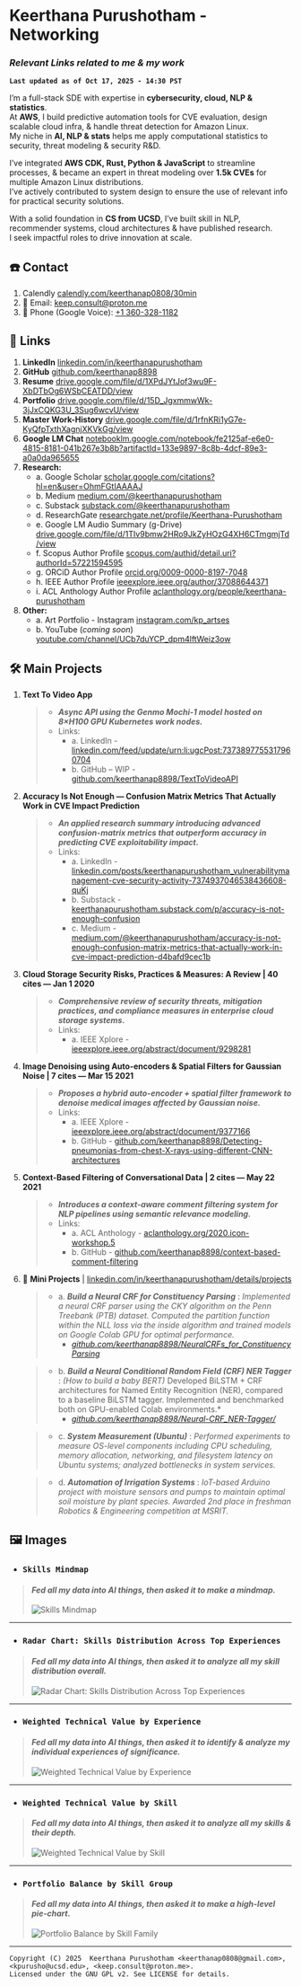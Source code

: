 # Keerthana Purushotham - Networking  
### ***Relevant Links related to me & my work***  
**`Last updated as of Oct 17, 2025 - 14:30 PST`**

I’m a full-stack SDE with expertise in **cybersecurity, cloud, NLP & statistics**.  
At **AWS**, I build predictive automation tools for CVE evaluation, design scalable cloud infra, & handle threat detection for Amazon Linux.  
My niche in **AI, NLP & stats** helps me apply computational statistics to security, threat modeling & security R&D.

I’ve integrated **AWS CDK, Rust, Python & JavaScript** to streamline processes, & became an expert in threat modeling over **1.5k CVEs** for multiple Amazon Linux distributions.  
I’ve actively contributed to system design to ensure the use of relevant info for practical security solutions.

With a solid foundation in **CS from UCSD**, I’ve built skill in NLP, recommender systems, cloud architectures & have published research.  
I seek impactful roles to drive innovation at scale.


## ☎️ Contact

1. Calendly [calendly.com/keerthanap0808/30min](https://calendly.com/keerthanap0808/30min)  
2. 📧 Email: [keep.consult@proton.me](mailto:keep.consult@proton.me)  
3. 📱 Phone (Google Voice): [+1 360-328-1182](tel:+13603281182)  

## 🔗 Links  

1. **LinkedIn** [linkedin.com/in/keerthanapurushotham](https://linkedin.com/in/keerthanapurushotham)
2. **GitHub** [github.com/keerthanap8898](https://github.com/keerthanap8898)
3. **Resume** [drive.google.com/file/d/1XPdJYtJof3wu9F-XbDTbOg6WSbCEATDD/view](https://drive.google.com/file/d/1XPdJYtJof3wu9F-XbDTbOg6WSbCEATDD/view)
4. **Portfolio** [drive.google.com/file/d/15D_JgxmmwWk-3jJxCQKG3U_3Sug6wcvU/view](https://drive.google.com/file/d/15D_JgxmmwWk-3jJxCQKG3U_3Sug6wcvU/view)
5. **Master Work-History** [drive.google.com/file/d/1rfnKRi1yG7e-KyQfpTxthXagnjXKVkGg/view](https://drive.google.com/file/d/1rfnKRi1yG7e-KyQfpTxthXagnjXKVkGg/view)
6. **Google LM Chat** [notebooklm.google.com/notebook/fe2125af-e6e0-4815-8181-041b267e3b8b?artifactId=133e9897-8c8b-4dcf-89e3-a0a0da965655](https://notebooklm.google.com/notebook/fe2125af-e6e0-4815-8181-041b267e3b8b?artifactId=133e9897-8c8b-4dcf-89e3-a0a0da965655)
7. **Research:**
   - a. Google Scholar [scholar.google.com/citations?hl=en&user=OhmFGtIAAAAJ](https://scholar.google.com/citations?hl=en&user=OhmFGtIAAAAJ)  
   - b. Medium [medium.com/@keerthanapurushotham](https://medium.com/@keerthanapurushotham)
   - c. Substack [substack.com/@keerthanapurushotham](https://substack.com/@keerthanapurushotham)
   - d. ResearchGate [researchgate.net/profile/Keerthana-Purushotham](https://www.researchgate.net/profile/Keerthana-Purushotham)
   - e. Google LM Audio Summary (g-Drive) [drive.google.com/file/d/1TIv9bmw2HRo9JkZyHOzG4XH6CTmgmjTd/view](https://drive.google.com/file/d/1TIv9bmw2HRo9JkZyHOzG4XH6CTmgmjTd/view)
   - f. Scopus Author Profile [scopus.com/authid/detail.uri?authorId=57221594595](https://www.scopus.com/authid/detail.uri?authorId=57221594595)
   - g. ORCiD Author Profile [orcid.org/0009-0000-8197-7048](https://orcid.org/0009-0000-8197-7048)
   - h. IEEE Author Profile [ieeexplore.ieee.org/author/37088644371](https://ieeexplore.ieee.org/author/37088644371)
   - i. ACL Anthology Author Profile [aclanthology.org/people/keerthana-purushotham](https://aclanthology.org/people/keerthana-purushotham)
8. **Other:**
   - a. Art Portfolio - Instagram [instagram.com/kp_artses](https://instagram.com/kp_artses)
   - b. YouTube (*coming soon*) [youtube.com/channel/UCb7duYCP_dpm4lftWeiz3ow](https://youtube.com/channel/UCb7duYCP_dpm4lftWeiz3ow)

## 🛠️ Main Projects  

1. **Text To Video App**
   > - ***Async API using the Genmo Mochi-1 model hosted on 8×H100 GPU Kubernetes work nodes.***
   > - Links:
   >   - a. LinkedIn - [linkedin.com/feed/update/urn:li:ugcPost:7373897755317960704](https://www.linkedin.com/feed/update/urn:li:ugcPost:7373897755317960704)
   >   - b. GitHub – WIP - [github.com/keerthanap8898/TextToVideoAPI](https://github.com/keerthanap8898/TextToVideoAPI)

2. **Accuracy Is Not Enough — Confusion Matrix Metrics That Actually Work in CVE Impact Prediction**
   > - ***An applied research summary introducing advanced confusion-matrix metrics that outperform accuracy in predicting CVE exploitability impact.***
   > - Links:
   >   - a. LinkedIn - [linkedin.com/posts/keerthanapurushotham_vulnerabilitymanagement-cve-security-activity-7374937046538436608-quKj](https://www.linkedin.com/posts/keerthanapurushotham_vulnerabilitymanagement-cve-security-activity-7374937046538436608-quKj)
   >   - b. Substack - [keerthanapurushotham.substack.com/p/accuracy-is-not-enough-confusion](https://keerthanapurushotham.substack.com/p/accuracy-is-not-enough-confusion)
   >   - c. Medium - [medium.com/@keerthanapurushotham/accuracy-is-not-enough-confusion-matrix-metrics-that-actually-work-in-cve-impact-prediction-d4bafd9cec1b](https://medium.com/@keerthanapurushotham/accuracy-is-not-enough-confusion-matrix-metrics-that-actually-work-in-cve-impact-prediction-d4bafd9cec1b)

3. **Cloud Storage Security Risks, Practices & Measures: A Review | 40 cites — Jan 1 2020**
   > - ***Comprehensive review of security threats, mitigation practices, and compliance measures in enterprise cloud storage systems.***
   > - Links:
   >   - a. IEEE Xplore - [ieeexplore.ieee.org/abstract/document/9298281](https://ieeexplore.ieee.org/abstract/document/9298281)

4. **Image Denoising using Auto-encoders & Spatial Filters for Gaussian Noise | 7 cites — Mar 15 2021**
   > - ***Proposes a hybrid auto-encoder + spatial filter framework to denoise medical images affected by Gaussian noise.***
   > - Links:
   >   - a. IEEE Xplore - [ieeexplore.ieee.org/abstract/document/9377166](https://ieeexplore.ieee.org/abstract/document/9377166)
   >   - b. GitHub - [github.com/keerthanap8898/Detecting-pneumonias-from-chest-X-rays-using-different-CNN-architectures](https://github.com/keerthanap8898/Detecting-pneumonias-from-chest-X-rays-using-different-CNN-architectures)

5. **Context-Based Filtering of Conversational Data | 2 cites — May 22 2021**
   > - ***Introduces a context-aware comment filtering system for NLP pipelines using semantic relevance modeling.***
   > - Links:
   >   - a. ACL Anthology - [aclanthology.org/2020.icon-workshop.5](https://aclanthology.org/2020.icon-workshop.5/)
   >   - b. GitHub - [github.com/keerthanap8898/context-based-comment-filtering](https://github.com/keerthanap8898/context-based-comment-filtering)

6. 🧩 **Mini Projects** | [linkedin.com/in/keerthanapurushotham/details/projects](https://www.linkedin.com/in/keerthanapurushotham/details/projects/)

   > - a. ***Build a Neural CRF for Constituency Parsing*** : *Implemented a neural CRF parser using the CKY algorithm on the Penn Treebank (PTB) dataset. Computed the partition function within the NLL loss via the inside algorithm and trained models on Google Colab GPU for optimal performance.*
   >   - [*github.com/keerthanap8898/NeuralCRFs_for_ConstituencyParsing*](https://github.com/keerthanap8898/NeuralCRFs_for_ConstituencyParsing)
 
   > - b. ***Build a Neural Conditional Random Field (CRF) NER Tagger*** : *(How to build a baby BERT)* Developed BiLSTM + CRF architectures for Named Entity Recognition (NER), compared to a baseline BiLSTM tagger. Implemented and benchmarked both on GPU-enabled Colab environments.*
   >   - [*github.com/keerthanap8898/Neural-CRF_NER-Tagger/*](https://github.com/keerthanap8898/Neural-CRF_NER-Tagger/)
   
   > - c. ***System Measurement (Ubuntu)*** : *Performed experiments to measure OS-level components including CPU scheduling, memory allocation, networking, and filesystem latency on Ubuntu systems; analyzed bottlenecks in system services.*  
   
   > - d. ***Automation of Irrigation Systems*** : *IoT-based Arduino project with moisture sensors and pumps to maintain optimal soil moisture by plant species. Awarded 2nd place in freshman Robotics & Engineering competition at MSRIT.*  

## 🖼️ Images
- ### `Skills Mindmap`
>  #### *Fed all my data into AI things, then asked it to make a mindmap.*
> ![Skills Mindmap](https://github.com/keerthanap8898/bio/blob/main/Other/skills_mindmap_MAY_2025_JPEG.jpeg)
  ---
- ### `Radar Chart: Skills Distribution Across Top Experiences`
>  #### *Fed all my data into AI things, then asked it to analyze all my skill distribution overall.*
> ![Radar Chart: Skills Distribution Across Top Experiences](https://github.com/keerthanap8898/bio/blob/main/Other/Radar%20Chart%3A%20Skills%20Distribution%20Across%20Top%20Experiences.png)
  ---
- ### `Weighted Technical Value by Experience` 
>  #### *Fed all my data into AI things, then asked it to identify & analyze my individual experiences of significance.*
> ![Weighted Technical Value by Experience](https://github.com/keerthanap8898/bio/blob/main/Other/Weighted%20Technical%20Value%20by%20Experience%20%E2%80%94%20Keerthana%20Purushotham.png)
  ---
- ### `Weighted Technical Value by Skill` 
>  #### *Fed all my data into AI things, then asked it to analyze all my skills & their depth.*
> ![Weighted Technical Value by Skill](https://github.com/keerthanap8898/bio/blob/main/Other/Weighted%20Technical%20Value%20by%20Skill%20%E2%80%94%20Keerthana%20Purushotham.png)
  ---
- ### `Portfolio Balance by Skill Group` 
>  #### *Fed all my data into AI things, then asked it to make a high-level pie-chart.*
> ![Portfolio Balance by Skill Family](https://github.com/keerthanap8898/bio/blob/main/Other/Portfolio%20Balance%20by%20Skill%20Family%20%E2%80%94%20Keerthana%20Purushotham.png)
  --- 
```
Copyright (C) 2025  Keerthana Purushotham <keerthanap0808@gmail.com>, <kpurusho@ucsd.edu>, <keep.consult@proton.me>.
Licensed under the GNU GPL v2. See LICENSE for details.
```

